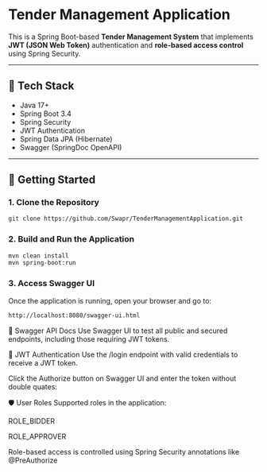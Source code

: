 # Tender Management Application

This is a Spring Boot-based **Tender Management System** that implements **JWT (JSON Web Token)** authentication and **role-based access control** using Spring Security.

---

## 🔧 Tech Stack

- Java 17+
- Spring Boot 3.4
- Spring Security
- JWT Authentication
- Spring Data JPA (Hibernate)
- Swagger (SpringDoc OpenAPI)

---

## 🚀 Getting Started

### 1. Clone the Repository

```bash
git clone https://github.com/Swapr/TenderManagementApplication.git
```

### 2. Build and Run the Application
```bash
mvn clean install
mvn spring-boot:run
```
### 3. Access Swagger UI
Once the application is running, open your browser and go to:
```bash
http://localhost:8080/swagger-ui.html
```
📘 Swagger API Docs
Use Swagger UI to test all public and secured endpoints, including those requiring JWT tokens.

🔐 JWT Authentication
Use the /login endpoint with valid credentials to receive a JWT token.

Click the Authorize button on Swagger UI and enter the token without double quates:

🛡️ User Roles
Supported roles in the application:

ROLE_BIDDER

ROLE_APPROVER

Role-based access is controlled using Spring Security annotations like @PreAuthorize


